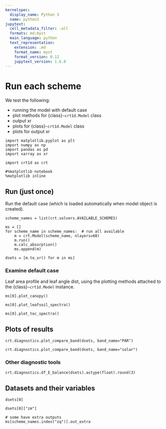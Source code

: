 ```yaml
---
kernelspec:
  display_name: Python 3
  name: python3
jupytext:
  cell_metadata_filter: -all
  formats: md:myst
  main_language: python
  text_representation:
    extension: .md
    format_name: myst
    format_version: 0.12
    jupytext_version: 1.6.0
---
```


# Run each scheme

We test the following:

* running the model with default case
* plot methods for {class}`~crt1d.Model` class
* output xr
* plots for {class}`~crt1d.Model` class
* plots for output xr

```{code-cell}
import matplotlib.pyplot as plt
import numpy as np
import pandas as pd
import xarray as xr

import crt1d as crt

#%matplotlib notebook
%matplotlib inline
```

## Run (just once)
Run the default case (which is loaded automatically when model object is created).

```{code-cell}
scheme_names = list(crt.solvers.AVAILABLE_SCHEMES)

ms = []
for scheme_name in scheme_names:  # run all available
    m = crt.Model(scheme_name, nlayers=60)
    m.run()
    m.calc_absorption()
    ms.append(m)

dsets = [m.to_xr() for m in ms]
```

### Examine default case

Leaf area profile and leaf angle dist, using the plotting methods attached to the {class}`~crt1d.Model` instance.

```{code-cell}
ms[0].plot_canopy()
```

```{code-cell}
ms[0].plot_leafsoil_spectra()
```

```{code-cell}
ms[0].plot_toc_spectra()
```

## Plots of results

```{code-cell}
crt.diagnostics.plot_compare_band(dsets, band_name="PAR")
```

```{code-cell}
crt.diagnostics.plot_compare_band(dsets, band_name="solar")
```

### Other diagnostic tools

```{code-cell}
crt.diagnostics.df_E_balance(dsets).astype(float).round(3)
```

## Datasets and their variables

```{code-cell}
dsets[0]
```

```{code-cell}
dsets[0]["zm"]
```

```{code-cell}
# some have extra outputs
ms[scheme_names.index("zq")].out_extra
```
